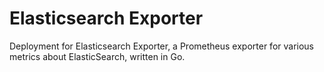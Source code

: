# Elasticsearch Exporter

Deployment for Elasticsearch Exporter, a Prometheus exporter for various metrics about ElasticSearch, written in Go.